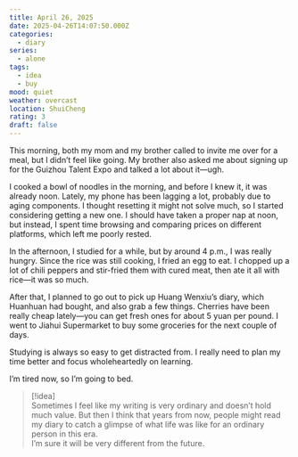 ```yaml
---
title: April 26, 2025
date: 2025-04-26T14:07:50.000Z
categories:
  - diary
series:
  - alone
tags:
  - idea
  - buy
mood: quiet
weather: overcast
location: ShuiCheng
rating: 3
draft: false
---
```


This morning, both my mom and my brother called to invite me over for a meal, but I didn’t feel like going. My brother also asked me about signing up for the Guizhou Talent Expo and talked a lot about it—ugh.  

I cooked a bowl of noodles in the morning, and before I knew it, it was already noon. Lately, my phone has been lagging a lot, probably due to aging components. I thought resetting it might not solve much, so I started considering getting a new one. I should have taken a proper nap at noon, but instead, I spent time browsing and comparing prices on different platforms, which left me poorly rested.  

In the afternoon, I studied for a while, but by around 4 p.m., I was really hungry. Since the rice was still cooking, I fried an egg to eat. I chopped up a lot of chili peppers and stir-fried them with cured meat, then ate it all with rice—it was so much.  

After that, I planned to go out to pick up Huang Wenxiu’s diary, which Huanhuan had bought, and also grab a few things. Cherries have been really cheap lately—you can get fresh ones for about 5 yuan per pound. I went to Jiahui Supermarket to buy some groceries for the next couple of days.  

Studying is always so easy to get distracted from. I really need to plan my time better and focus wholeheartedly on learning.  

I’m tired now, so I’m going to bed.  

> [!idea]  
> Sometimes I feel like my writing is very ordinary and doesn’t hold much value. But then I think that years from now, people might read my diary to catch a glimpse of what life was like for an ordinary person in this era.  
> I’m sure it will be very different from the future. 